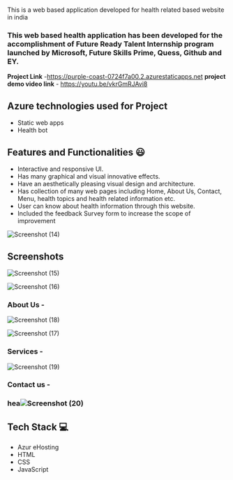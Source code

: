 # 

This is a web based application developed for health related based website in india

### This web based health application has been developed for the accomplishment of Future Ready Talent Internship program launched by Microsoft, Future Skills Prime, Quess, Github and EY.


**Project Link** -https://purple-coast-0724f7a00.2.azurestaticapps.net
**project demo video link** - https://youtu.be/vkrGmRJAvi8

## Azure technologies used for Project

- Static web apps
- Health bot

## Features and Functionalities 😃

- Interactive and responsive UI.
- Has many graphical and visual innovative effects.
- Have an aesthetically pleasing visual design and architecture.
- Has collection of many web pages including Home, About Us, Contact, Menu, health topics and health related information etc.
- User can know about health information through this website.
- Included the feedback Survey form to increase the scope of improvement 

![Screenshot (14)](https://user-images.githubusercontent.com/118712420/204506603-8644fd90-e866-449c-a0b5-81319f7c64f2.png)
## Screenshots



![Screenshot (15)](https://user-images.githubusercontent.com/118712420/204506611-d2453a0f-351a-479a-8c29-c829c5f15593.png)

   ![Screenshot (16)](https://user-images.githubusercontent.com/118712420/204506618-f1d9b6f8-406f-4a76-bde4-b5fcd903ebb7.png)


### About Us -

![Screenshot (18)](https://user-images.githubusercontent.com/118712420/204506668-23d9d951-7665-4b26-8466-9ed122b82cb1.png)

![Screenshot (17)](https://user-images.githubusercontent.com/118712420/204506650-414637b7-7e22-4e78-9923-edec83752b84.png)

### Services -

![Screenshot (19)](https://user-images.githubusercontent.com/118712420/204506687-699f54ce-ab95-41cc-abd6-9754c32639ed.png)


### Contact us -



### hea![Screenshot (20)](https://user-images.githubusercontent.com/118712420/204506707-24db52d5-09fe-4205-ba75-495bcb8ccc46.png)




## Tech Stack 💻

- Azur eHosting
- HTML
- CSS
- JavaScript
